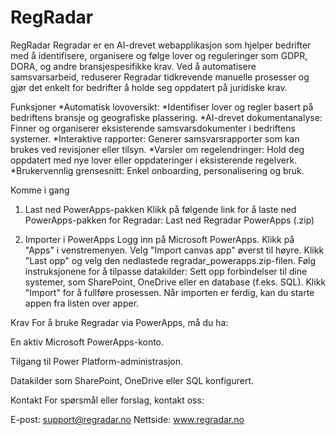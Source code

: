 # RegRadar
RegRadar
Regradar er en AI-drevet webapplikasjon som hjelper bedrifter med å identifisere, organisere og følge lover og reguleringer som GDPR, DORA, og andre bransjespesifikke krav. Ved å automatisere samsvarsarbeid, reduserer Regradar tidkrevende manuelle prosesser og gjør det enkelt for bedrifter å holde seg oppdatert på juridiske krav.

Funksjoner
*Automatisk lovoversikt:
*Identifiser lover og regler basert på bedriftens bransje og geografiske plassering.
*AI-drevet dokumentanalyse: Finner og organiserer eksisterende samsvarsdokumenter i bedriftens systemer.
*Interaktive rapporter: Generer samsvarsrapporter som kan brukes ved revisjoner eller tilsyn.
*Varsler om regelendringer: Hold deg oppdatert med nye lover eller oppdateringer i eksisterende regelverk.
*Brukervennlig grensesnitt: Enkel onboarding, personalisering og bruk.

Komme i gang
1. Last ned PowerApps-pakken
Klikk på følgende link for å laste ned PowerApps-pakken for Regradar: Last ned Regradar PowerApps (.zip)

2. Importer i PowerApps
Logg inn på Microsoft PowerApps.
Klikk på "Apps" i venstremenyen.
Velg "Import canvas app" øverst til høyre.
Klikk "Last opp" og velg den nedlastede regradar_powerapps.zip-filen.
Følg instruksjonene for å tilpasse datakilder:
Sett opp forbindelser til dine systemer, som SharePoint, OneDrive eller en database (f.eks. SQL).
Klikk "Import" for å fullføre prosessen.
Når importen er ferdig, kan du starte appen fra listen over apper.

Krav
For å bruke Regradar via PowerApps, må du ha:

En aktiv Microsoft PowerApps-konto.

Tilgang til Power Platform-administrasjon.

Datakilder som SharePoint, OneDrive eller SQL konfigurert.


Kontakt
For spørsmål eller forslag, kontakt oss:

E-post: support@regradar.no
Nettside: www.regradar.no
